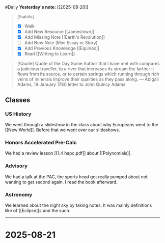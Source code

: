 #Daily
**Yesterday's note:** [[2025-08-20]]

> [!habits] 
>- [x] Walk 
>- [x] Add New Resource [[Jamestown]]
> - [x] Add Missing Note [[Earth's Revolution]]
> - [ ] Add New Note (Mini Essay or Story) 
> - [x] Add Previous Knowledge [[Equinox]]
> - [x] Read [[Writing to Learn]]

> [!Quote]  Quote of the Day
> Some Author that I have met with compares a judicious traveller, to a river that increases its stream the farther it flows from its source, or to certain springs which running through rich veins of minerals improve their qualities as they pass along.
> — Abigail Adams, 19 January 1780 letter to John Quincy Adams

## Classes 

### US History 
We went through a slideshow in the class about why Europeans went to the [[New World]]. Before that we went over our slideshows. 
### Honors Accelerated Pre-Calc 
We had a review lesson [[1.4 hapc.pdf]] about [[Polynomials]].
### Advisory
We had a talk at the PAC, the sports head got really pumped about not wanting to get second again. I read the book afterward. 
### Astronomy 
We learned about the night sky by taking notes. It was mainly definitions like of [[Eclipse]]s and the such.

<hr>

# 2025-08-21


